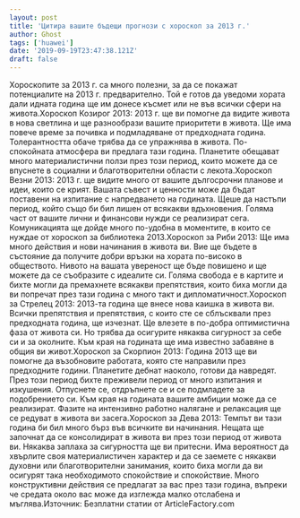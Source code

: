 ```yaml
---
layout: post
title: 'Цитира вашите бъдещи прогнози с хороскоп за 2013 г.'
author: Ghost
tags: ['huawei']
date: '2019-09-19T23:47:38.121Z'
draft: false
---
```


Хороскопите за 2013 г. са много полезни, за да се покажат потенциалите на 2013 г. предварително. Той е готов да уведоми хората дали идната година ще им донесе късмет или не във всички сфери на живота.Хороскоп Козирог 2013: 2013 г. ще ви помогне да видите живота в нова светлина и ще разнообрази вашите приоритети в живота. Ще има повече време за почивка и подмладяване от предходната година. Толерантността обаче трябва да се упражнява в живота. По-спокойната атмосфера ви предлага тази година. Планетите обещават много материалистични ползи през този период, които можете да се впуснете в социални и благотворителни области с лекота.Хороскоп Везни 2013: 2013 г. ще видите много от вашите дългосрочни планове и идеи, които се крият. Вашата съвест и ценности може да бъдат поставени на изпитание с напредването на годината. Щеше да настъпи период, който също би бил лишен от всякакви вдъхновения. Голяма част от вашите лични и финансови нужди се реализират сега. Комуникацията ще дойде много по-удобна в моментите, в които се нуждае от хороскоп за библиотека 2013.Хороскоп за Риби 2013: Ще има много действия и нови начинания в живота ви. Вие ще бъдете в състояние да получите добри връзки на хората по-високо в обществото. Нивото на вашата увереност ще бъде повишено и ще можете да се съобразите с идеалите си. Голяма свобода е в картите и бихте могли да премахнете всякакви препятствия, които биха могли да ви попречат през тази година с много такт и дипломатичност.Хороскоп за Стрелец 2013: 2013-та година ще внесе нова каишка в живота ви. Всички препятствия и препятствия, с които сте се сблъсквали през предходната година, ще изчезнат. Ще влезете в по-добра оптимистична фаза от живота си. Но трябва да осигурите някаква сигурност за себе си и за околните. Към края на годината ще има известно забавяне в общия ви живот.Хороскоп за Скорпион 2013: Година 2013 ще ви помогне да възобновите работата, която сте направили през предходните години. Планетите дебнат наоколо, готови да навредят. През този период бихте преживели период от много изпитания и изкушения. Отпуснете се, отдръпнете се и се подмладете за подобрението си. Към края на годината вашите амбиции може да се реализират. Фазите на интензивно работно налягане и релаксация ще се редуват в живота ви засега.Хороскоп за Дева 2013: Темпът ви тази година би бил много бърз във всичките ви начинания. Нещата ще започнат да се консолидират в живота ви през този период от живота ви. Някаква заплаха за сигурността ще ви притесни. Има вероятност да хвърлите своя материалистичен характер и да се заемете с някакви духовни или благотворителни занимания, които биха могли да ви осигурят така необходимото спокойствие и спокойствие. Много конструктивни действия се предлагат за вас през тази година, въпреки че средата около вас може да изглежда малко отслабена и мъглява.Източник: Безплатни статии от ArticleFactory.com
